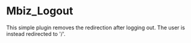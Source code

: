 # Mbiz_Logout
This simple plugin removes the redirection after logging out. The user is
instead redirected to '/'.
